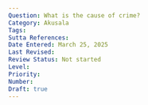 ```yaml
---
Question: What is the cause of crime?
Category: Akusala
Tags:
Sutta References:
Date Entered: March 25, 2025
Last Revised:
Review Status: Not started
Level: 
Priority: 
Number: 
Draft: true
---
```

